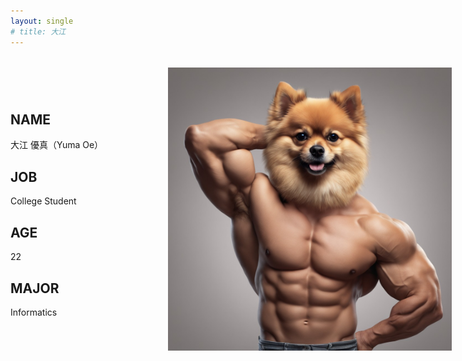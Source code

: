 ```yaml
---
layout: single
# title: 大江 
---
```


<!-- # 大江 優真（Yuma Oe）

![profile](./assets/img/profile_main.jpg)

## JOB
College Student

## AGE
22

## MAJOR
Informatics -->

<div class="profile-container">
  <div class="profile-text">
    <h2>NAME</h2>
    <p>大江 優真（Yuma Oe）</p>
    <h2>JOB</h2>
    <p>College Student</p>
    <h2>AGE</h2>
    <p>22</p>
    <h2>MAJOR</h2>
    <p>Informatics</p>
    <!-- 他の情報もここに追加 -->
  </div>
  <div class="profile-image">
    <img src="./assets/img/others/messageImage_1706020946610.jpg" alt="プロフィール写真" />
  </div>
</div>
<style>
    .profile-container {
  display: flex;
  flex-wrap: wrap;
  justify-content: space-between;
  align-items: center;
  margin-top: 2rem;
}

    .profile-text {
    flex-basis: 50%;
    padding-right: 2rem;
    }

    .profile-image {
    flex-basis: 50%;
    text-align: right;
    }

    .profile-image img {
    max-width: 180%;
    height: auto;
    <!-- border-radius: 10px; /* 写真の角を丸める場合 */ -->
    }

    @media (max-width: 768px) {
    .profile-container {
        flex-direction: column;
    }

    .profile-image {
        text-align: center;
        margin-top: 1.5rem;
    }

    .profile-text {
        padding-right: 0;
    }
}

</style>